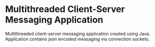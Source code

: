 # Multithreaded Client-Server Messaging Application

Multithreaded client-server messaging application created using Java. Application contains json encoded messaging via connection sockets.
